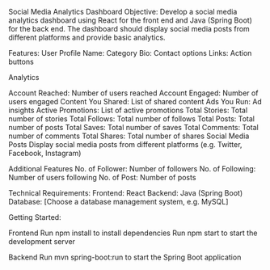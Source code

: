 Social Media Analytics Dashboard
Objective: Develop a social media analytics dashboard using React for the front end and Java (Spring Boot) for the back end. The dashboard should display social media posts from different platforms and provide basic analytics.

Features:
User Profile
Name: Category
Bio: Contact options
Links: Action buttons

Analytics

Account Reached: Number of users reached
Account Engaged: Number of users engaged
Content You Shared: List of shared content
Ads You Run: Ad insights
Active Promotions: List of active promotions
Total Stories: Total number of stories
Total Follows: Total number of follows
Total Posts: Total number of posts
Total Saves: Total number of saves
Total Comments: Total number of comments
Total Shares: Total number of shares
Social Media Posts
Display social media posts from different platforms (e.g. Twitter, Facebook, Instagram)

Additional Features
No. of Follower: Number of followers
No. of Following: Number of users following
No. of Post: Number of posts

Technical Requirements:
Frontend: React
Backend: Java (Spring Boot)
Database: [Choose a database management system, e.g. MySQL]

Getting Started:

Frontend
Run npm install to install dependencies
Run npm start to start the development server

Backend
Run mvn spring-boot:run to start the Spring Boot application
